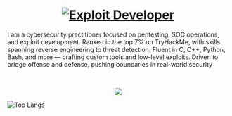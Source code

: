 <h1 align="center">
  <a href="https://git.io/typing-svg">
    <img src="https://readme-typing-svg.herokuapp.com/?lines=Exploit%20Developer&font=Fira%20Code&center=true&width=440&height=45&vCenter=true&size=22" alt="Exploit Developer">
  </a>
</h1>

I am a cybersecurity practitioner focused on pentesting, SOC operations, and exploit development.
Ranked in the top 7% on TryHackMe, with skills spanning reverse engineering to threat detection.
Fluent in C, C++, Python, Bash, and more — crafting custom tools and low-level exploits.
Driven to bridge offense and defense, pushing boundaries in real-world security

<br>
<p align="center">
</p>

<p align="center">
  <a href="https://skillicons.dev">
    <img src="https://skillicons.dev/icons?i=c,cpp,python,java,linux,bash,cmd&perline=7" />
  </a>
</p>




![Top Langs](https://github-readme-stats.vercel.app/api/top-langs/?username=FajrJauhar&theme=vue&count_private=true&show_icons=true&layout=compact)

